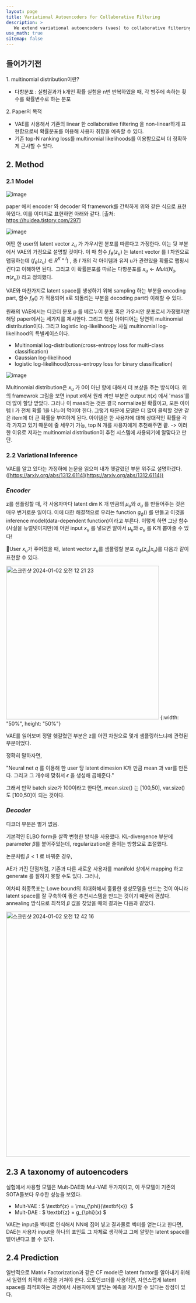 ```yaml
---
layout: page
title: Variational Autoencoders for Collaborative Filtering
description: >
   We extend variational autoencoders (vaes) to collaborative filtering for implicit feedback.
use_math: true
sitemap: false
---
```


## **들어가기전**

1\. multinomial distribution이란?

-   다항분포 : 실험결과가 k개인 확률 실험을 n번 반복하였을 때, 각 범주에 속하는 횟수를 확률변수로 하는 분포

2\. Paper의 목적

-   VAE를 사용해서 기존의 linear 한 collaborative filtering 을 non-linear하게 표현함으로써  확률분포를 이용해 사용자 취향을 예측할 수 있다.
-   기존 top-N ranking loss를 multinomial likelihoods를 이용함으로써 더 정확하게 근사할 수 있다.

## **2\. Method**

### **2.1 Model**

![image](https://github.com/TaewookHam/TaewookHam.github.io/assets/117107025/3b2eedba-7c8c-4989-b23b-000ec7c7aac6)

paper 에서 encoder 와 decoder 의 framework를 간략하게 위와 같은 식으로 표현하였다. 이를 이미지로 표현하면 아래와 같다.
[출처: https://huidea.tistory.com/297]

![image](https://github.com/TaewookHam/TaewookHam.github.io/assets/117107025/1c92ebd8-8fb0-45aa-a243-989d033a9814) 

어떤 한 user의 latent vector $z_{u}$ 가 가우시안 분포를 따른다고 가정한다. 이는 뒷 부분에서 VAE의 가정으로 설명할 것이다. 이 때 함수 $f_{\theta}(z_{u})$ 는 latent vector 를 I 차원으로 맵핑하는데 $(f_{\theta}(z_{u}) \in R^{K \times I})$ , 총 $I$ 개의 각 아이템과 유저 u가 관련있을 확률로 맵핑시킨다고 이해하면 된다.  그리고 이 확률분포를 따르는 다항분포를 $x_{u} \leftarrow  Mult(N_u,\pi(z_{u}) )$ 라고 정의했다.

VAE와 마찬가지로 latent space를 생성하기 위해 sampling 하는 부분을 encoding part, 함수 $f_{\theta}()$ 가 적용되어 x로 되돌리는 부분을 decoding part라 이해할 수 있다.


원래의 VAE에서는 디코더 분포 p 를 베르누이 분포 혹은 가우시안 분포로서 가정했지만 해당 paper에서는 세가지를 제시한다. 그리고 핵심 아이디어는 당연히 multinomial distribution이다. 그리고 logistic log-likelihood는 사실 multinomial log-likelihood의 특별케이스이다.

- Multinomial log-distribution(cross-entropy loss for multi-class classification)
- Gaussian log-likelihood
- logistic log-likelihood(cross-entropy loss for binary classification)


![image](https://github.com/TaewookHam/TaewookHam.github.io/assets/117107025/88aaa347-4890-4a14-96b0-9b6b17e08cbd)


Multinomial distribution은 $x_u$ 가 0이 아닌 항에 대해서 더 보상을 주는 방식이다. 위의 framewrok 그림을 보면 input x에서 원래 까만 부분은 output $\pi(x)$ 에서 'mass'를 더 많이 할당 받았다. 그러나 이 mass라는 것은 결국 normalize된 확률이고, 모든 아이템 I 가 전체 확률 1을 나누어 먹어야 한다. 그렇기 때문에 모델은 더 많이 클릭할 것만 같은 item에 더 큰 확률을 부여하게 된다. 아이템은 한 사용자에 대해 상대적인 확률을 각각 가지고 있기 때문에 줄 세우기 가능, top N 개를 사용자에게 추천해주면 끝. -> 이러한 이유로 저자는 multinomial distribution이 추천 시스템에 사용되기에 알맞다고 판단.

### **2.2 Variational Inference**

VAE를 알고 있다는 가정하에 논문을 읽으며 내가 헷갈렸던 부분 위주로 설명하겠다.
([https://arxiv.org/abs/1312.6114](https://arxiv.org/abs/1312.6114))

### *Encoder*
z를 샘플링할 때,
각 사용자마다 latent dim K 개 만큼의  $\mu_{u}$와 $\sigma_{u}$ 를 만들어주는 것은 매우 번거로운 일이다. 이에 대한 해결책으로 우리는 function $g_{\phi}()$ 를 만들고 이것을 inference model(data-dependent function)이라고 부른다. 이렇게 하면 그냥 함수(사실을 뉴럴넷이지만)에 어떤 input $x_u$ 를 넣으면 알아서 $\mu_{u}$와 $\sigma_{u}$ 를 K개 뽑아줄 수 있다!

User $x_u$가 주어졌을 때, latent vector $z_u$를 샘플링할 분포 $q_{\phi}(z_u|x_u)$를 다음과 같이 표현할 수 있다.

<img width="419" alt="스크린샷 2024-01-02 오전 12 21 23" src="https://github.com/TaewookHam/TaewookHam.github.io/assets/117107025/cb138790-d5b5-442a-92fe-3eea22f8f27c">
{:width: "50%", height: "50%"}

VAE를 읽어보며 정말 헷갈렸던 부분은 z를 어떤 차원으로 몇개 샘플링하느냐에 관련된 부분이었다.

정확히 말하자면,

"Neural net $q$ 를 이용해  한 user 당 latent dimesion K개 만큼 mean 과 var를 만든다. 그리고 그 개수에 맞춰서 $\epsilon$ 을 생성해 곱해준다."

그래서 만약 batch size가 100이라고 한다면, mean.size() 는 [100,50], var.size() 도 [100,50]이 되는 것이다.

### *Decoder*

디코더 부분은 별거 없음.

기본적인 ELBO form을 살짝 변형한 방식을 사용했다. KL-divergence 부분에 parameter $\beta$를 붙어주었는데, regularization을 줄이는 방향으로 조절했다.

논문처럼 $\beta < 1$ 로 바꿔준 경우,

AE가 가진 단점처럼, 기존과 다른 새로운 사용자를 manifold 상에서 mapping 하고 generate 를 잘하지 못할 수도 있다. 그러나, 

어차피 최종목표는 Lowe bound의 최대화해서 훌륭한 생성모델을 만드는 것이 아니라 latent space를 잘 구축하여 좋은 추천시스템을 만드는 것이기 때문에 괜찮다. annealing 방식으로 최적의 $\beta$ 값을 찾았을 때의 결과는 다음과 같았다. 

<img width="669" alt="스크린샷 2024-01-02 오전 12 42 16" src="https://github.com/TaewookHam/TaewookHam.github.io/assets/117107025/f8ca1a61-523b-433c-96b0-ca97469d1db8">


## **2.3 A taxonomy of autoencoders**

실험에서 사용할 모델은 Mult-DAE와 Mul-VAE 두가지이고, 이 두모델이 기존의 SOTA들보다 우수한 성능을 보였다.

-   Mult-VAE : $ \textbf{z} = \mu_{\phi}(\textbf{x})  $
-   Mult-DAE : $ \textbf{z} = g_{\phi}(x) $


VAE는 input을 벡터로 인식해서 NN에 집어 넣고 결과물로 벡터를 얻는다고 한다면, DAE는 사용자 input을 하나의 포인트 그 자체로 생각하고 그에 알맞는 latent space를 뱉어낸다고 볼 수 있다.

## **2.4 Prediction**

일반적으로 Matrix Factorization과 같은 CF model은 latent factor를 알아내기 위해서 일련의 최적화 과정을 거쳐야 한다. 오토인코더를 사용하면, 자연스럽게 latent space를 최적화하는 과정에서 사용자에게 알맞는 예측을 제시할 수 있다는 장점이 있다.
